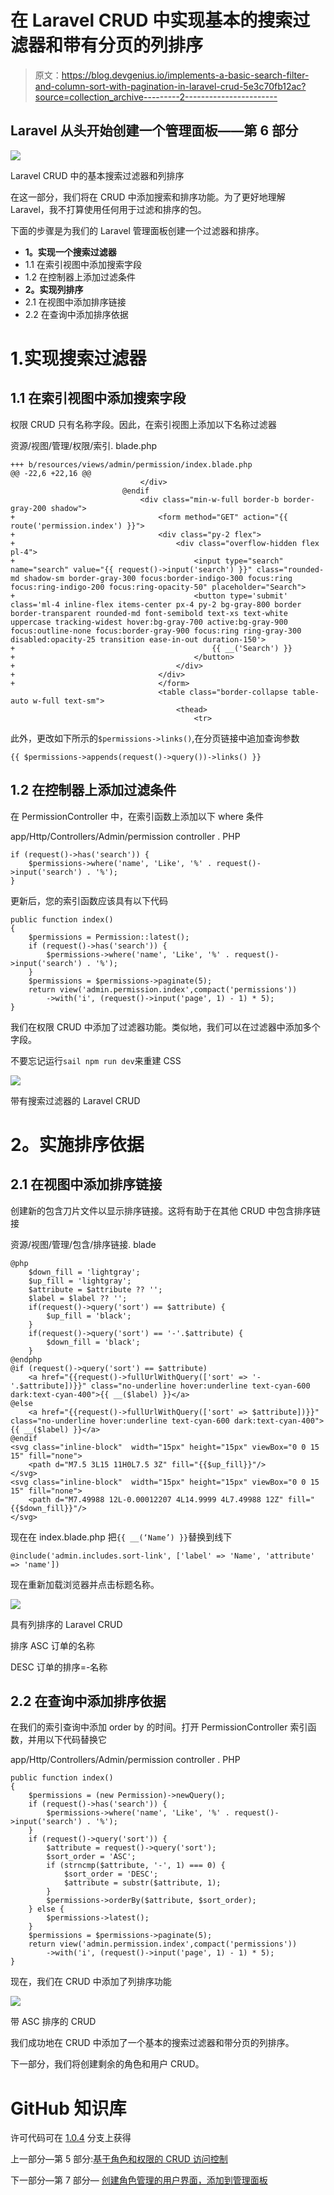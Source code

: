 # 在 Laravel CRUD 中实现基本的搜索过滤器和带有分页的列排序

> 原文：<https://blog.devgenius.io/implements-a-basic-search-filter-and-column-sort-with-pagination-in-laravel-crud-5e3c70fb12ac?source=collection_archive---------2----------------------->

## Laravel 从头开始创建一个管理面板——第 6 部分

![](img/0a96fd280a0f1dc78c94bdec15c741ef.png)

Laravel CRUD 中的基本搜索过滤器和列排序

在这一部分，我们将在 CRUD 中添加搜索和排序功能。为了更好地理解 Laravel，我不打算使用任何用于过滤和排序的包。

下面的步骤是为我们的 Laravel 管理面板创建一个过滤器和排序。

*   **1。实现一个搜索过滤器**
*   1.1 在索引视图中添加搜索字段
*   1.2 在控制器上添加过滤条件
*   **2。实现列排序**
*   2.1 在视图中添加排序链接
*   2.2 在查询中添加排序依据

# 1.实现搜索过滤器

## 1.1 在索引视图中添加搜索字段

权限 CRUD 只有名称字段。因此，在索引视图上添加以下名称过滤器

资源/视图/管理/权限/索引. blade.php

```
+++ b/resources/views/admin/permission/index.blade.php
@@ -22,6 +22,16 @@
                             </div>
                         @endif
                             <div class="min-w-full border-b border-gray-200 shadow">
+                                <form method="GET" action="{{ route('permission.index') }}">
+                                <div class="py-2 flex">
+                                    <div class="overflow-hidden flex pl-4">
+                                        <input type="search" name="search" value="{{ request()->input('search') }}" class="rounded-md shadow-sm border-gray-300 focus:border-indigo-300 focus:ring focus:ring-indigo-200 focus:ring-opacity-50" placeholder="Search">
+                                        <button type='submit' class='ml-4 inline-flex items-center px-4 py-2 bg-gray-800 border border-transparent rounded-md font-semibold text-xs text-white uppercase tracking-widest hover:bg-gray-700 active:bg-gray-900 focus:outline-none focus:border-gray-900 focus:ring ring-gray-300 disabled:opacity-25 transition ease-in-out duration-150'>
+                                            {{ __('Search') }}
+                                        </button>
+                                    </div>
+                                </div>
+                                </form>
                                 <table class="border-collapse table-auto w-full text-sm">
                                     <thead>
                                         <tr>
```

此外，更改如下所示的`$permissions->links()`,在分页链接中追加查询参数

```
{{ $permissions->appends(request()->query())->links() }}
```

## 1.2 在控制器上添加过滤条件

在 PermissionController 中，在索引函数上添加以下 where 条件

app/Http/Controllers/Admin/permission controller . PHP

```
if (request()->has('search')) {
    $permissions->where('name', 'Like', '%' . request()->input('search') . '%');
}
```

更新后，您的索引函数应该具有以下代码

```
public function index()
{
    $permissions = Permission::latest();
    if (request()->has('search')) {
        $permissions->where('name', 'Like', '%' . request()->input('search') . '%');
    }
    $permissions = $permissions->paginate(5);
    return view('admin.permission.index',compact('permissions'))
        ->with('i', (request()->input('page', 1) - 1) * 5);
}
```

我们在权限 CRUD 中添加了过滤器功能。类似地，我们可以在过滤器中添加多个字段。

不要忘记运行`sail npm run dev`来重建 CSS

![](img/f134f0db4c9a31349b61e5a8f38f21b7.png)

带有搜索过滤器的 Laravel CRUD

# **2。实施排序依据**

## 2.1 在视图中添加排序链接

创建新的包含刀片文件以显示排序链接。这将有助于在其他 CRUD 中包含排序链接

资源/视图/管理/包含/排序链接. blade

```
@php
    $down_fill = 'lightgray';
    $up_fill = 'lightgray';
    $attribute = $attribute ?? '';
    $label = $label ?? '';
    if(request()->query('sort') == $attribute) {
        $up_fill = 'black';
    }
    if(request()->query('sort') == '-'.$attribute) {
        $down_fill = 'black';
    }
@endphp
@if (request()->query('sort') == $attribute)
    <a href="{{request()->fullUrlWithQuery(['sort' => '-'.$attribute])}}" class="no-underline hover:underline text-cyan-600 dark:text-cyan-400">{{ __($label) }}</a>
@else
    <a href="{{request()->fullUrlWithQuery(['sort' => $attribute])}}" class="no-underline hover:underline text-cyan-600 dark:text-cyan-400">{{ __($label) }}</a>
@endif
<svg class="inline-block"  width="15px" height="15px" viewBox="0 0 15 15" fill="none">
    <path d="M7.5 3L15 11H0L7.5 3Z" fill="{{$up_fill}}"/>
</svg>
<svg class="inline-block"  width="15px" height="15px" viewBox="0 0 15 15" fill="none">
    <path d="M7.49988 12L-0.00012207 4L14.9999 4L7.49988 12Z" fill="{{$down_fill}}"/>
</svg>
```

现在在 index.blade.php 把`{{ __(‘Name’) }}`替换到线下

```
@include('admin.includes.sort-link', ['label' => 'Name', 'attribute' => 'name'])
```

现在重新加载浏览器并点击标题名称。

![](img/e58b2db0de49d797b19cf02a5c289bd7.png)

具有列排序的 Laravel CRUD

排序 ASC 订单的名称

DESC 订单的排序=-名称

## 2.2 在查询中添加排序依据

在我们的索引查询中添加 order by 的时间。打开 PermissionController 索引函数，并用以下代码替换它

app/Http/Controllers/Admin/permission controller . PHP

```
public function index()
{
    $permissions = (new Permission)->newQuery();
    if (request()->has('search')) {
        $permissions->where('name', 'Like', '%' . request()->input('search') . '%');
    }
    if (request()->query('sort')) {
        $attribute = request()->query('sort');
        $sort_order = 'ASC';
        if (strncmp($attribute, '-', 1) === 0) {
            $sort_order = 'DESC';
            $attribute = substr($attribute, 1);
        }
        $permissions->orderBy($attribute, $sort_order);
    } else {
        $permissions->latest();
    }
    $permissions = $permissions->paginate(5);
    return view('admin.permission.index',compact('permissions'))
        ->with('i', (request()->input('page', 1) - 1) * 5);
}
```

现在，我们在 CRUD 中添加了列排序功能

![](img/403036648aa4af26017f0c832e601b78.png)

带 ASC 排序的 CRUD

我们成功地在 CRUD 中添加了一个基本的搜索过滤器和带分页的列排序。

下一部分，我们将创建剩余的角色和用户 CRUD。

# GitHub 知识库

许可代码可在 [1.0.4](https://github.com/balajidharma/basic-laravel-admin-panel/tree/archive/1.0.4) 分支上获得

上一部分—第 5 部分:[基于角色和权限的 CRUD 访问控制](/laravel-crud-access-control-based-on-role-and-permission-f190d03f1fa2)

下一部分—第 7 部分— [创建角色管理的用户界面，添加到管理面板](/create-ui-for-role-management-to-laravel-admin-panel-dce72b09d2ea)